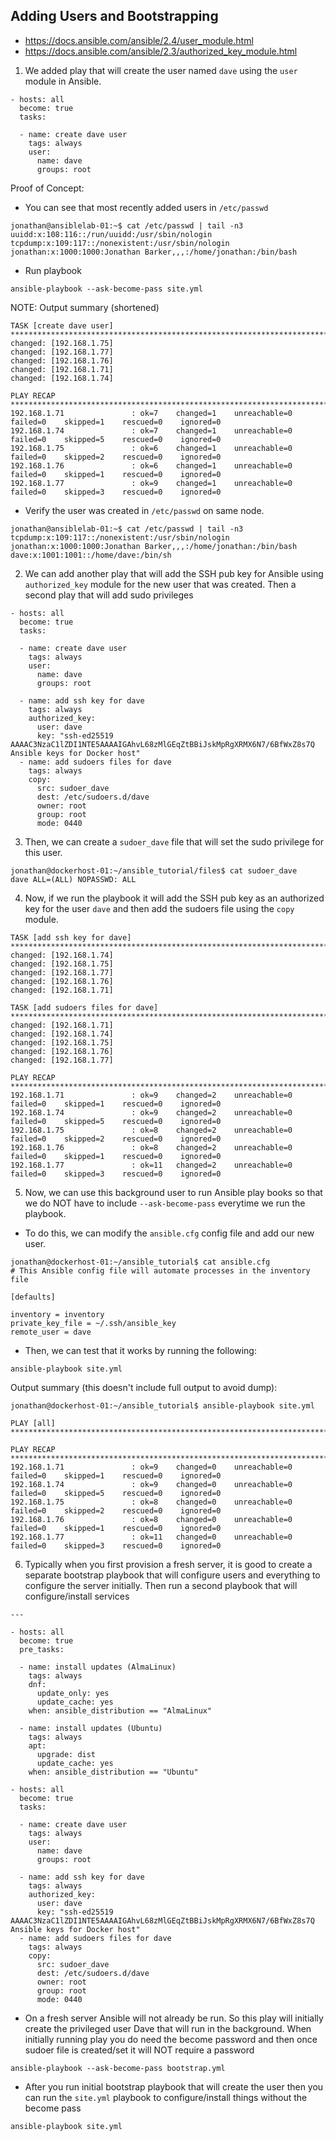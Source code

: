 ## Adding Users and Bootstrapping

- https://docs.ansible.com/ansible/2.4/user_module.html
- https://docs.ansible.com/ansible/2.3/authorized_key_module.html

1. We added play that will create the user named `dave` using the `user` module in Ansible.

```
- hosts: all
  become: true
  tasks:

  - name: create dave user
    tags: always
    user:
      name: dave
      groups: root
```

Proof of Concept: 

- You can see that most recently added users in `/etc/passwd`

```
jonathan@ansiblelab-01:~$ cat /etc/passwd | tail -n3
uuidd:x:108:116::/run/uuidd:/usr/sbin/nologin
tcpdump:x:109:117::/nonexistent:/usr/sbin/nologin
jonathan:x:1000:1000:Jonathan Barker,,,:/home/jonathan:/bin/bash
```

- Run playbook

```
ansible-playbook --ask-become-pass site.yml
```

NOTE: Output summary (shortened)

```
TASK [create dave user] **********************************************************************************************
changed: [192.168.1.75]
changed: [192.168.1.77]
changed: [192.168.1.76]
changed: [192.168.1.71]
changed: [192.168.1.74]

PLAY RECAP ***********************************************************************************************************
192.168.1.71               : ok=7    changed=1    unreachable=0    failed=0    skipped=1    rescued=0    ignored=0
192.168.1.74               : ok=7    changed=1    unreachable=0    failed=0    skipped=5    rescued=0    ignored=0
192.168.1.75               : ok=6    changed=1    unreachable=0    failed=0    skipped=2    rescued=0    ignored=0
192.168.1.76               : ok=6    changed=1    unreachable=0    failed=0    skipped=1    rescued=0    ignored=0
192.168.1.77               : ok=9    changed=1    unreachable=0    failed=0    skipped=3    rescued=0    ignored=0
```

- Verify the user was created in `/etc/passwd` on same node.

```
jonathan@ansiblelab-01:~$ cat /etc/passwd | tail -n3
tcpdump:x:109:117::/nonexistent:/usr/sbin/nologin
jonathan:x:1000:1000:Jonathan Barker,,,:/home/jonathan:/bin/bash
dave:x:1001:1001::/home/dave:/bin/sh
```

2. We can add another play that will add the SSH pub key for Ansible using `authorized_key` module for the new user that was created. Then a second play that will add sudo privileges

```
- hosts: all
  become: true
  tasks:

  - name: create dave user
    tags: always
    user:
      name: dave
      groups: root

  - name: add ssh key for dave
    tags: always
    authorized_key:
      user: dave
      key: "ssh-ed25519 AAAAC3NzaC1lZDI1NTE5AAAAIGAhvL68zMlGEqZtBBiJskMpRgXRMX6N7/6BfWxZ8s7Q Ansible keys for Docker host"
  - name: add sudoers files for dave
    tags: always
    copy:
      src: sudoer_dave
      dest: /etc/sudoers.d/dave
      owner: root
      group: root
      mode: 0440
```

3. Then, we can create a `sudoer_dave` file that will set the sudo privilege for this user.

```
jonathan@dockerhost-01:~/ansible_tutorial/files$ cat sudoer_dave
dave ALL=(ALL) NOPASSWD: ALL
```

4. Now, if we run the playbook it will add the SSH pub key as an authorized key for the user `dave` and then add the sudoers file using the `copy` module.

```
TASK [add ssh key for dave] ******************************************************************************************
changed: [192.168.1.74]
changed: [192.168.1.75]
changed: [192.168.1.77]
changed: [192.168.1.76]
changed: [192.168.1.71]

TASK [add sudoers files for dave] ************************************************************************************
changed: [192.168.1.71]
changed: [192.168.1.74]
changed: [192.168.1.75]
changed: [192.168.1.76]
changed: [192.168.1.77]

PLAY RECAP ***********************************************************************************************************
192.168.1.71               : ok=9    changed=2    unreachable=0    failed=0    skipped=1    rescued=0    ignored=0
192.168.1.74               : ok=9    changed=2    unreachable=0    failed=0    skipped=5    rescued=0    ignored=0
192.168.1.75               : ok=8    changed=2    unreachable=0    failed=0    skipped=2    rescued=0    ignored=0
192.168.1.76               : ok=8    changed=2    unreachable=0    failed=0    skipped=1    rescued=0    ignored=0
192.168.1.77               : ok=11   changed=2    unreachable=0    failed=0    skipped=3    rescued=0    ignored=0
```

5. Now, we can use this background user to run Ansible play books so that we do NOT have to include `--ask-become-pass` everytime we run the playbook. 

- To do this, we can modify the `ansible.cfg` config file and add our new user.

```
jonathan@dockerhost-01:~/ansible_tutorial$ cat ansible.cfg
# This Ansible config file will automate processes in the inventory file

[defaults]

inventory = inventory
private_key_file = ~/.ssh/ansible_key
remote_user = dave
```

- Then, we can test that it works by running the following:

```
ansible-playbook site.yml
```

Output summary (this doesn't include full output to avoid dump):

```
jonathan@dockerhost-01:~/ansible_tutorial$ ansible-playbook site.yml

PLAY [all] ***********************************************************************************************************

PLAY RECAP ***********************************************************************************************************
192.168.1.71               : ok=9    changed=0    unreachable=0    failed=0    skipped=1    rescued=0    ignored=0
192.168.1.74               : ok=9    changed=0    unreachable=0    failed=0    skipped=5    rescued=0    ignored=0
192.168.1.75               : ok=8    changed=0    unreachable=0    failed=0    skipped=2    rescued=0    ignored=0
192.168.1.76               : ok=8    changed=0    unreachable=0    failed=0    skipped=1    rescued=0    ignored=0
192.168.1.77               : ok=11   changed=0    unreachable=0    failed=0    skipped=3    rescued=0    ignored=0
```


6. Typically when you first provision a fresh server, it is good to create a separate bootstrap playbook that will configure users and everything to configure the server initially. Then run a second playbook that will configure/install services

```
---

- hosts: all
  become: true
  pre_tasks:

  - name: install updates (AlmaLinux)
    tags: always
    dnf:
      update_only: yes
      update_cache: yes
    when: ansible_distribution == "AlmaLinux"

  - name: install updates (Ubuntu)
    tags: always
    apt:
      upgrade: dist
      update_cache: yes
    when: ansible_distribution == "Ubuntu"

- hosts: all
  become: true
  tasks:

  - name: create dave user
    tags: always
    user:
      name: dave
      groups: root

  - name: add ssh key for dave
    tags: always
    authorized_key:
      user: dave
      key: "ssh-ed25519 AAAAC3NzaC1lZDI1NTE5AAAAIGAhvL68zMlGEqZtBBiJskMpRgXRMX6N7/6BfWxZ8s7Q Ansible keys for Docker host"
  - name: add sudoers files for dave
    tags: always
    copy:
      src: sudoer_dave
      dest: /etc/sudoers.d/dave
      owner: root
      group: root
      mode: 0440
```

- On a fresh server Ansible will not already be run. So this play will initially create the privileged user Dave that will run in the background. When initially running play you do need the become password and then once sudoer file is created/set it will NOT require a password

```
ansible-playbook --ask-become-pass bootstrap.yml
```

- After you run initial bootstrap playbook that will create the user then you can run the `site.yml` playbook to configure/install things without the become pass

```
ansible-playbook site.yml
```